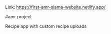 Link:
https://first-amr-slama-website.netlify.app/

#amr project

Recipe app with custom recipe uploads
